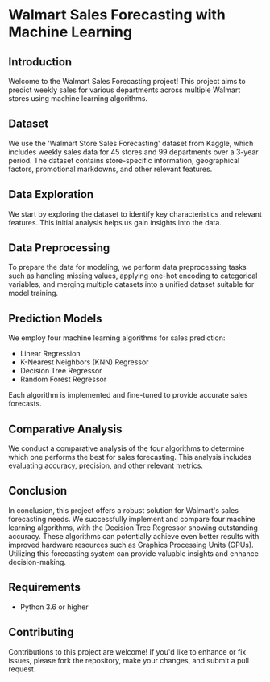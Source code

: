 # Walmart Sales Forecasting with Machine Learning

## Introduction

Welcome to the Walmart Sales Forecasting project! This project aims to predict weekly sales for various departments across multiple Walmart stores using machine learning algorithms.

## Dataset

We use the 'Walmart Store Sales Forecasting' dataset from Kaggle, which includes weekly sales data for 45 stores and 99 departments over a 3-year period. The dataset contains store-specific information, geographical factors, promotional markdowns, and other relevant features.

## Data Exploration

We start by exploring the dataset to identify key characteristics and relevant features. This initial analysis helps us gain insights into the data.

## Data Preprocessing

To prepare the data for modeling, we perform data preprocessing tasks such as handling missing values, applying one-hot encoding to categorical variables, and merging multiple datasets into a unified dataset suitable for model training.

## Prediction Models

We employ four machine learning algorithms for sales prediction:

- Linear Regression
- K-Nearest Neighbors (KNN) Regressor
- Decision Tree Regressor
- Random Forest Regressor

Each algorithm is implemented and fine-tuned to provide accurate sales forecasts.

## Comparative Analysis

We conduct a comparative analysis of the four algorithms to determine which one performs the best for sales forecasting. This analysis includes evaluating accuracy, precision, and other relevant metrics.

## Conclusion

In conclusion, this project offers a robust solution for Walmart's sales forecasting needs. We successfully implement and compare four machine learning algorithms, with the Decision Tree Regressor showing outstanding accuracy. These algorithms can potentially achieve even better results with improved hardware resources such as Graphics Processing Units (GPUs). Utilizing this forecasting system can provide valuable insights and enhance decision-making.

## Requirements

- Python 3.6 or higher

## Contributing

Contributions to this project are welcome! If you'd like to enhance or fix issues, please fork the repository, make your changes, and submit a pull request.
